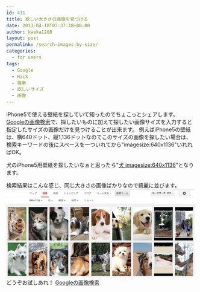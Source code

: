 ```yaml
---
id: 431
title: 欲しい大きさの画像を見つける
date: 2013-04-10T07:37:18+00:00
author: kwaka1208
layout: post
permalink: /search-images-by-size/
categories:
  - for users
tags:
  - Google
  - Hack
  - 検索
  - 欲しいサイズ
  - 画像
---
```

iPhone5で使える壁紙を探していて知ったのでちょこっとシェアします。
[Googleの画像検索](https://images.google.com/)で、探したいものに加えて探したい画像サイズを入力すると指定したサイズの画像だけを見つけることが出来ます。
例えばiPhone5の壁紙は、横640ドット、縦1,136ドットなのでこのサイズの画像を探したい場合は、検索キーワードの後にスペースを一ついれてから"imagesize:640x1136"いれればOK。

犬のiPhone5用壁紙を探したいなぁと思ったら"[犬 imagesize:640x1136](http://images.google.co.jp/search?hl=ja&amp;site=&amp;tbm=isch&amp;source=hp&amp;biw=1123&amp;bih=595&amp;oq=%E7%8A%AC+imagesize:640x1136&amp;gs_l=img.12...14290.14290.0.15275.1.1.0.0.0.0.360.360.3-1.1.0...0.0...1ac.1.8.img.1uJzqvQzLYk&amp;q=%E7%8A%AC&amp;tbs=isz:ex,iszw:640,iszh:1136)"となります。

検索結果はこんな感じ、同じ大きさの画像ばかりなので綺麗に並びます。
![dogs](/assets/images/2013/04/dogs.png)
どうぞお試しあれ！
[Googleの画像検索](https://images.google.com/)